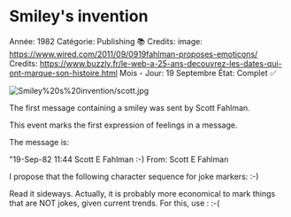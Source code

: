 # Smiley's invention

Année: 1982
Catégorie: Publishing 📚
Credits: image: https://www.wired.com/2011/09/0919fahlman-proposes-emoticons/
Credits: https://www.buzzly.fr/le-web-a-25-ans-decouvrez-les-dates-qui-ont-marque-son-histoire.html
Mois - Jour: 19 Septembre
État: Complet ✅

![Smiley%20s%20invention/scott.jpg](Smiley%20s%20invention/scott.jpg)

The first message containing a smiley was sent by Scott Fahlman.

This event marks the first expression of feelings in a message.

The message is:

"19-Sep-82 11:44 Scott E Fahlman :-)
From: Scott E Fahlman

I propose that the following character sequence for joke markers: :-)

Read it sideways. Actually, it is probably more economical to mark
things that are NOT jokes, given current trends. For this, use : :-(